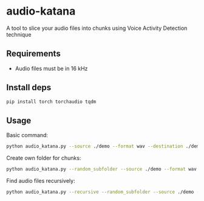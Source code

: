 # audio-katana

A tool to slice your audio files into chunks using Voice Activity Detection technique

## Requirements

- Audio files must be in 16 kHz

## Install deps

```bash
pip install torch torchaudio tqdm
```

## Usage

Basic command:

```bash
python audio_katana.py --source ./demo --format wav --destination ./demo-chunks
```

Create own folder for chunks:

```bash
python audio_katana.py --random_subfolder --source ./demo --format wav --destination ./demo-chunks
```

Find audio files recursively:

```bash
python audio_katana.py --recursive --random_subfolder --source ./demo --format wav --destination ./demo-chunks
```

